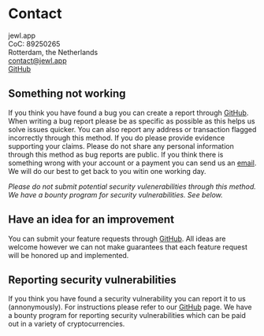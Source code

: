 # Contact

jewl.app\
CoC: 89250265\
Rotterdam, the Netherlands\
[contact@jewl.app](mailto:contact@jewl.app)\
[GitHub](https://github.com/jewl-app/.github)

## Something not working

If you think you have found a bug you can create a report through [GitHub](https://github.com/jewl-app/.github/issues/new/choose). When writing a bug report please be as specific as possible as this helps us solve issues quicker. You can also report any address or transaction flagged incorrectly through this method. If you do please provide evidence supporting your claims. Please do not share any personal information through this method as bug reports are public. If you think there is something wrong with your account or a payment you can send us an [email](mailto:contact@jewl.app). We will do our best to get back to you witin one working day.

*Please do not submit potential security vulenerabilities through this method. We have a bounty program for security vulnerabilities. See below.*

## Have an idea for an improvement

You can submit your feature requests through [GitHub](https://github.com/jewl-app/.github/issues/new/choose). All ideas are welcome however we can not make guarantees that each feature request will be honored up and implemented.

## Reporting security vulnerabilities

If you think you have found a security vulnerability you can report it to us (annonymously). For instructions please refer to our [GitHub](https://github.com/jewl-app/.github/security/policy) page. We have a bounty program for reporting security vulnerabilities which can be paid out in a variety of cryptocurrencies.
